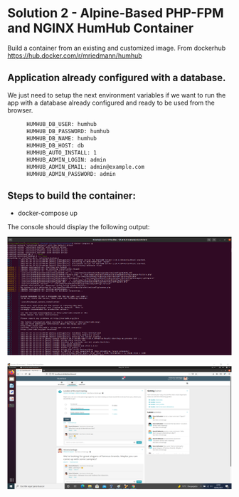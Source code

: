 # Solution 2 - Alpine-Based PHP-FPM and NGINX HumHub Container 

Build a container from an existing and customized image.
From dockerhub https://hub.docker.com/r/mriedmann/humhub


## Application already configured with a database. 

We just need to setup the next environment variables if we want to run the app with a database already configured and ready to be used from the browser.
 

```environment:
      HUMHUB_DB_USER: humhub
      HUMHUB_DB_PASSWORD: humhub
      HUMHUB_DB_NAME: humhub
      HUMHUB_DB_HOST: db
      HUMHUB_AUTO_INSTALL: 1
      HUMHUB_ADMIN_LOGIN: admin
      HUMHUB_ADMIN_EMAIL: admin@example.com
      HUMHUB_ADMIN_PASSWORD: admin
```

## Steps to build the container:

- docker-compose up 

The console should display the following output:

![Dockercomposeoutput](https://github.com/STiago/Pictures/blob/master/humhub/docker-compose_s2.png)

![Humhub](https://github.com/STiago/Pictures/blob/master/humhub/humhub_final_view.png)
